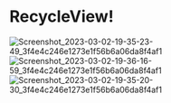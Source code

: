 # RecycleView!
![Screenshot_2023-03-02-19-35-23-49_3f4e4c246e1273e1f56b6a06da8f4af1](https://user-images.githubusercontent.com/98297698/222431189-0744c252-ea77-425b-9402-60cf9d3c6295.jpg)
![Screenshot_2023-03-02-19-36-16-59_3f4e4c246e1273e1f56b6a06da8f4af1](https://user-images.githubusercontent.com/98297698/222431205-4bda67fe-31e0-419d-8b78-8353f120e5b5.jpg)
![Screenshot_2023-03-02-19-35-20-30_3f4e4c246e1273e1f56b6a06da8f4af1](https://user-images.githubusercontent.com/98297698/222431218-e7a9152a-8824-4f19-b273-edf7a14f97ba.jpg)
